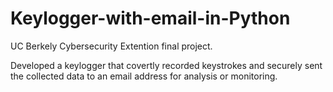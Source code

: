 # Keylogger-with-email-in-Python

UC Berkely Cybersecurity Extention final project.

Developed a keylogger that covertly recorded keystrokes and securely sent the collected data to an email address for analysis or monitoring.
